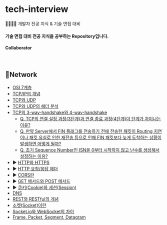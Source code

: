 # tech-interview
👨‍👨‍👧‍👧 개발자 전공 지식 &amp; 기술 면접 대비 

#### 기술 면접 대비 전공 지식을 공부하는 Repository입니다.

#### Collaborator

<br>

## 📌Network

* [OSI 7계층]() 
* [TCP/IP의 개념]()
* [TCP와 UDP]()
* [TCP와 UDP의 헤더 분석]()
* [TCP의 3-way-handshake와 4-way-handshake]()
  * [Q. TCP의 연결 설정 과정(3단계)과 연결 종료 과정(4단계)이 단계가 차이나는 이유?]()
  * [Q. 만약 Server에서 FIN 플래그를 전송하기 전에 전송한 패킷이 Routing 지연이나 패킷 유실로 인한 재전송 등으로 인해 FIN 패킷보다 늦게 도착하는 상황이 발생하면 어떻게 될까?]()
  * [Q. 초기 Sequence Number인 ISN을 0부터 시작하지 않고 난수를 생성해서 설정하는 이유?]()
* :arrow_forward: [HTTP와 HTTPS](./Network/Part2.md#http와-https)
* :arrow_forward: [HTTP 요청/응답 헤더](./Network/Part2.md#http-요청-응답-헤더)
* :arrow_forward: [CORS란](./Network/Part2.md#cors란)
* :arrow_forward: [GET 메서드와 POST 메서드](./Network/Part2.md#get-메서드와-post-메서드)
* :arrow_forward: [쿠키(Cookie)와 세션(Session)](./Network/Part2.md#쿠키와-세션)
* [DNS]()
* [REST와 RESTful의 개념]()
* [소켓(Socket)이란]()
* [Socket.io와 WebSocket의 차이]()
* [Frame, Packet, Segment, Datagram]()
